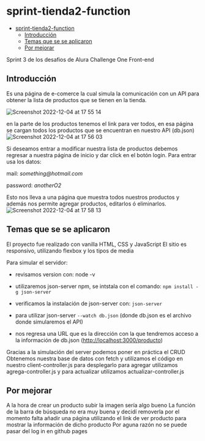 # sprint-tienda2-function

- [sprint-tienda2-function](#sprint-tienda2-function)
  - [Introducción](#introducción)
  - [Temas que se se aplicaron](#temas-que-se-se-aplicaron)
  - [Por mejorar](#por-mejorar)


Sprint 3 de los desafios de Alura Challenge One Front-end

## Introducción
Es una página de e-comerce la cual simula la comunicación con un API para obtener la lista de productos que se tienen en la tienda.

![Screenshot 2022-12-04 at 17 55 14](https://user-images.githubusercontent.com/99451129/205523615-48836a11-e2f0-4b1f-8e2c-f9c1af57deb3.png)


en la parte de los productos tenemos el link para ver todos, en esa página se cargan todos los productos que se encuentran en nuestro API (db.json)
![Screenshot 2022-12-04 at 17 56 03](https://user-images.githubusercontent.com/99451129/205523764-f3e89676-65ae-4a20-9ba3-e7c1d7eecad1.png)

Si deseamos entrar a modificar nuestra lista de productos debemos regresar a nuestra página de inicio y dar click en el botón login. Para entrar usa los datos:

mail: _something@hotmail.com_

password: _anotherO2_

Esto nos lleva a una página que muestra todos nuestros productos y además nos permite agregar productos, editarlos ó eliminarlos.
![Screenshot 2022-12-04 at 17 58 13](https://user-images.githubusercontent.com/99451129/205523793-ed162281-7c83-4bf4-87a7-03faeb98cf7f.png)

## Temas que se se aplicaron
El proyecto fue realizado con vanilla HTML, CSS y JavaScript
El sitio es responsivo, utilizando flexbox y los tipos de media

Para simular el servidor:
- revisamos version con: node -v
- utilizaremos json-server npm, se intstala con el comando: `npm install -g json-server`
- verificamos la instalación de json-server con: `json-server`
- para utilizar json-server  `--watch db.json`         (donde db.json es el archivo donde simularemos el API)

- nos regresa una URL que es la dirección con la que tendremos acceso a la información de db.json  ([http://localhost:3000/producto](http://localhost:3000/producto))

Gracias a la simulación del server podemos poner en práctica el CRUD
Obtenemos nuestra base de datos con fetch y utilizamos el código en nuestro client-controller.js para desplegarlo
para agregar utilizamos agrega-controller.js
y para actualizar utilizamos actualizar-controller.js

## Por mejorar
A la hora de crear un producto subir la imagen sería algo bueno
La función de la barra de búsqueda no era muy buena y decidí removerla por el momento
falta añadir una página utilizando el link de ver producto para mostrar la información de dicho producto
Por aguna razón no se puede pasar del log in en github pages
